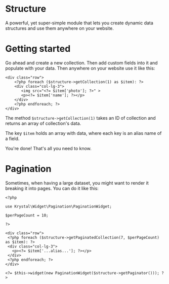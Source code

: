 # Structure

A powerful, yet super-simple module that lets you create dynamic data structures and use them anywhere on your website.


# Getting started

Go ahead and create a new collection. Then add custom fields into it and populate with your data. Then anywhere on your website use it like this:

    <div class="row">
        <?php foreach ($structure->getCollection(1) as $item): ?>
        <div class="col-lg-3">
           <img src="<?= $item['photo']; ?>" >
           <p><?= $item['name']; ?></p>
        </div>
        <?php endforeach; ?>
    </div>

The method `$structure->getCollection(1)` takes an ID of collection and returns an array of collection's data.

The key `$item` holds an array with data, where each key is an alias name of a field.

You're done! That's all you need to know.

# Pagination

Sometimes, when having a large dataset, you might want to render it breaking it into pages. You can do it like this:

    <?php
    
    use Krystal\Widget\Pagination\PaginationWidget;
    
    $perPageCount = 10;
    
    ?>
    
    <div class="row">
     <?php foreach ($structure->getPaginatedCollection(7, $perPageCount) as $item): ?>
     <div class="col-lg-3">
       <p><?= $item['...alias...']; ?></p>
     </div>
     <?php endforeach; ?>
    </div>
    
    <?= $this->widget(new PaginationWidget($structure->getPaginator())); ?>

